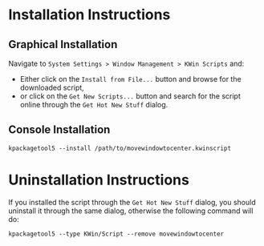 # Installation Instructions
## Graphical Installation
Navigate to `System Settings > Window Management > KWin Scripts` and:
* Either click on the `Install from File...` button and browse for the downloaded script,
* or click on the `Get New Scripts...` button and search for the script online through the `Get Hot New Stuff` dialog.

## Console Installation
```shell
kpackagetool5 --install /path/to/movewindowtocenter.kwinscript
```

# Uninstallation Instructions
If you installed the script through the `Get Hot New Stuff` dialog, you should uninstall it through the same dialog, otherwise the following command will do:

```shell
kpackagetool5 --type KWin/Script --remove movewindowtocenter
```
